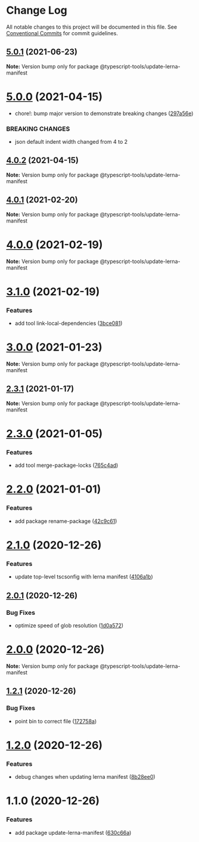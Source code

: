 # Change Log

All notable changes to this project will be documented in this file.
See [Conventional Commits](https://conventionalcommits.org) for commit guidelines.

## [5.0.1](https://github.com/typescript-tools/typescript-tools/compare/@typescript-tools/update-lerna-manifest@5.0.0...@typescript-tools/update-lerna-manifest@5.0.1) (2021-06-23)

**Note:** Version bump only for package @typescript-tools/update-lerna-manifest





# [5.0.0](https://github.com/typescript-tools/typescript-tools/compare/@typescript-tools/update-lerna-manifest@4.0.2...@typescript-tools/update-lerna-manifest@5.0.0) (2021-04-15)


* chore!: bump major version to demonstrate breaking changes ([297a56e](https://github.com/typescript-tools/typescript-tools/commit/297a56e8c61266b056e894d0cae34c78a6b3c524))


### BREAKING CHANGES

* json default indent width changed from 4 to 2





## [4.0.2](https://github.com/typescript-tools/typescript-tools/compare/@typescript-tools/update-lerna-manifest@4.0.1...@typescript-tools/update-lerna-manifest@4.0.2) (2021-04-15)

**Note:** Version bump only for package @typescript-tools/update-lerna-manifest





## [4.0.1](https://github.com/typescript-tools/typescript-tools/compare/@typescript-tools/update-lerna-manifest@4.0.0...@typescript-tools/update-lerna-manifest@4.0.1) (2021-02-20)

**Note:** Version bump only for package @typescript-tools/update-lerna-manifest





# [4.0.0](https://github.com/typescript-tools/typescript-tools/compare/@typescript-tools/update-lerna-manifest@3.1.0...@typescript-tools/update-lerna-manifest@4.0.0) (2021-02-19)

**Note:** Version bump only for package @typescript-tools/update-lerna-manifest





# [3.1.0](https://github.com/typescript-tools/typescript-tools/compare/@typescript-tools/update-lerna-manifest@3.0.0...@typescript-tools/update-lerna-manifest@3.1.0) (2021-02-19)


### Features

* add tool link-local-dependencies ([3bce081](https://github.com/typescript-tools/typescript-tools/commit/3bce081bf09141cb8fd6867eb59d4b9dc45276c0))





# [3.0.0](https://github.com/typescript-tools/typescript-tools/compare/@typescript-tools/update-lerna-manifest@2.3.1...@typescript-tools/update-lerna-manifest@3.0.0) (2021-01-23)

**Note:** Version bump only for package @typescript-tools/update-lerna-manifest





## [2.3.1](https://github.com/typescript-tools/typescript-tools/compare/@typescript-tools/update-lerna-manifest@2.3.0...@typescript-tools/update-lerna-manifest@2.3.1) (2021-01-17)

**Note:** Version bump only for package @typescript-tools/update-lerna-manifest





# [2.3.0](https://github.com/typescript-tools/typescript-tools/compare/@typescript-tools/update-lerna-manifest@2.2.0...@typescript-tools/update-lerna-manifest@2.3.0) (2021-01-05)


### Features

* add tool merge-package-locks ([765c4ad](https://github.com/typescript-tools/typescript-tools/commit/765c4ad9de6e7a752f68332d896b5eb5c564109d))





# [2.2.0](https://github.com/typescript-tools/typescript-tools/compare/@typescript-tools/update-lerna-manifest@2.1.0...@typescript-tools/update-lerna-manifest@2.2.0) (2021-01-01)


### Features

* add package rename-package ([42c9c61](https://github.com/typescript-tools/typescript-tools/commit/42c9c61524dc58244a64bf01699dbc737504a111))





# [2.1.0](https://github.com/typescript-tools/typescript-tools/compare/@typescript-tools/update-lerna-manifest@2.0.1...@typescript-tools/update-lerna-manifest@2.1.0) (2020-12-26)


### Features

* update top-level tscsonfig with lerna manifest ([4106a1b](https://github.com/typescript-tools/typescript-tools/commit/4106a1b5a4e397448424b22ec05b05ab539ed5da))





## [2.0.1](https://github.com/typescript-tools/typescript-tools/compare/@typescript-tools/update-lerna-manifest@2.0.0...@typescript-tools/update-lerna-manifest@2.0.1) (2020-12-26)


### Bug Fixes

* optimize speed of glob resolution ([1d0a572](https://github.com/typescript-tools/typescript-tools/commit/1d0a57271a5612579ab436874eabaa1458b744a1))





# [2.0.0](https://github.com/typescript-tools/typescript-tools/compare/@typescript-tools/update-lerna-manifest@1.2.1...@typescript-tools/update-lerna-manifest@2.0.0) (2020-12-26)

**Note:** Version bump only for package @typescript-tools/update-lerna-manifest





## [1.2.1](https://github.com/typescript-tools/typescript-tools/compare/@typescript-tools/update-lerna-manifest@1.2.0...@typescript-tools/update-lerna-manifest@1.2.1) (2020-12-26)


### Bug Fixes

* point bin to correct file ([172758a](https://github.com/typescript-tools/typescript-tools/commit/172758a19617035344ef9890fb9aaf7e03dbf931))





# [1.2.0](https://github.com/typescript-tools/typescript-tools/compare/@typescript-tools/update-lerna-manifest@1.1.0...@typescript-tools/update-lerna-manifest@1.2.0) (2020-12-26)


### Features

* debug changes when updating lerna manifest ([8b28ee0](https://github.com/typescript-tools/typescript-tools/commit/8b28ee01b71ff057651520781b6529e46856a5aa))





# 1.1.0 (2020-12-26)


### Features

* add package update-lerna-manifest ([630c66a](https://github.com/typescript-tools/typescript-tools/commit/630c66ac552f55953790d7e5faa476886330ceda))
